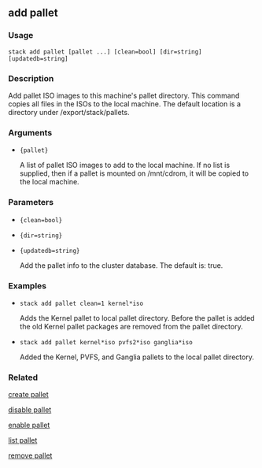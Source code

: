 ## add pallet

### Usage

`stack add pallet [pallet ...] [clean=bool] [dir=string] [updatedb=string]`

### Description


Add pallet ISO images to this machine's pallet directory. This command
copies all files in the ISOs to the local machine. The default location
is a directory under /export/stack/pallets.



### Arguments

* `{pallet}`

   A list of pallet ISO images to add to the local machine. If no list is
	supplied, then if a pallet is mounted on /mnt/cdrom, it will be copied
	to the local machine.


### Parameters
* `{clean=bool}`
* `{dir=string}`
* `{updatedb=string}`

   Add the pallet info to the cluster database.
	The default is: true.

### Examples

* `stack add pallet clean=1 kernel*iso`

   Adds the Kernel pallet to local pallet directory.  Before the pallet is
	added the old Kernel pallet packages are removed from the pallet
	directory.

* `stack add pallet kernel*iso pvfs2*iso ganglia*iso`

   Added the Kernel, PVFS, and Ganglia pallets to the local pallet
	directory.


### Related
[create pallet](create-pallet)

[disable pallet](disable-pallet)

[enable pallet](enable-pallet)

[list pallet](list-pallet)

[remove pallet](remove-pallet)


